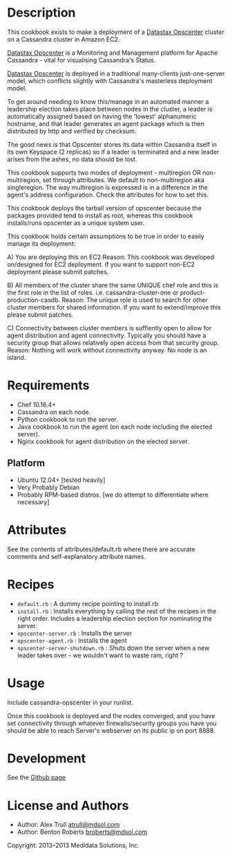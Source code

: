Description
===========

This cookbook exists to make a deployment of a [Datastax Opscenter][1] cluster on a Cassandra cluster in Amazon EC2.

[Datastax Opscenter][1] is a Monitoring and Management platform for Apache Cassandra - vital for visualising Cassandra's Status.

[Datastax Opscenter][1] is deployed in a traditional many-clients just-one-server model, which conflicts slightly with Cassandra's masterless deployment model.

To get around needing to know this/manage in an automated manner a leadership election takes place between nodes in the cluster, a leader is automatically assigned based on having the 'lowest' alphanumeric hostname, and that leader generates an agent package which is then distributed by http and verified by checksum.

The good news is that Opscenter stores its data within Cassandra itself in its own Keyspace (2 replicas) so if a leader is terminated and a new leader arises from the ashes, no data should be lost.

This cookbook supports two modes of deployment - multiregion OR non-multiregion, set through attributes. We default to non-multiregion aka singleregion. The way multiregion is expressed is in a difference in the agent's address configuration. Check the attributes for how to set this.

This cookbook deploys the tarball version of opscenter because the packages provided tend to install as root, whereas this cookbook installs/runs opscenter as a unique system user.

This cookbook holds certain assumptions to be true in order to easily manage its deployment:

A) You are deploying this on EC2
Reason: This cookbook was developed on/designed for EC2 deployment. If you want to support non-EC2 deployment please submit patches.

B) All members of the cluster share the same UNIQUE chef role and this is the first role in the list of roles. i.e. cassandra-cluster-one or product-production-casdb.
Reason: The unique role is used to search for other cluster members for shared information. If you want to extend/improve this please submit patches.

C) Connectivity between cluster members is suffiently open to allow for agent distribution and agent connectivity. Typically you should have a security group that allows relatively open access from that security group.
Reason: Nothing will work without connectivity anyway. No node is an island.

[1]: http://planetcassandra.org/Download/DataStaxCommunityEdition

Requirements
============
* Chef 10.16.4+
* Cassandra on each node.
* Python cookbook to run the server.
* Java cookbook to run the agent (on each node including the elected server).
* Nginx cookbook for agent distribution on the elected server.

## Platform

* Ubuntu 12.04+ [tested heavily]
* Very Probably Debian
* Probably RPM-based distros. [we do attempt to differentiate where necessary]

Attributes
==========

See the contents of attributes/default.rb where there are accurate comments and self-explanatory attribute names.

Recipes
=======

* `default.rb` : A dummy recipe pointing to install.rb
* `install.rb` : Installs everything by calling the rest of the recipes in the right order. Includes a leadership election section for nominating the server.
* `opscenter-server.rb` : Installs the server
* `opscenter-agent.rb` : Installs the agent
* `opscenter-server-shutdown.rb` : Shuts down the server when a new leader takes over - we wouldn't want to waste ram, right ?

Usage
=====

Include cassandra-opscenter in your runlist.

Once this cookbook is deployed and the nodes converged, and you have set connectivity through whatever firewalls/security groups you have you should be able to reach Server's webserver on its public ip on port 8888.

Development
===========

See the [Github page][2]

[2]: https://github.com/mdsol/cassandra_opscenter_cookbook

License and Authors
===================

* Author: Alex Trull <atrull@mdsol.com>
* Author: Benton Roberts <broberts@mdsol.com>

Copyright: 2013–2013 Medidata Solutions, Inc.
